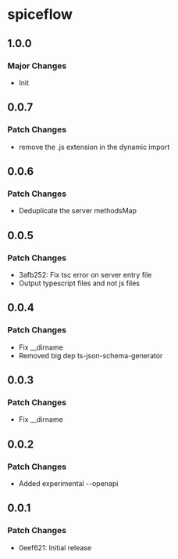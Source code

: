 # spiceflow

## 1.0.0

### Major Changes

-   Init

## 0.0.7

### Patch Changes

-   remove the .js extension in the dynamic import

## 0.0.6

### Patch Changes

-   Deduplicate the server methodsMap

## 0.0.5

### Patch Changes

-   3afb252: Fix tsc error on server entry file
-   Output typescript files and not js files

## 0.0.4

### Patch Changes

-   Fix \_\_dirname
-   Removed big dep ts-json-schema-generator

## 0.0.3

### Patch Changes

-   Fix \_\_dirname

## 0.0.2

### Patch Changes

-   Added experimental --openapi

## 0.0.1

### Patch Changes

-   0eef621: Initial release
